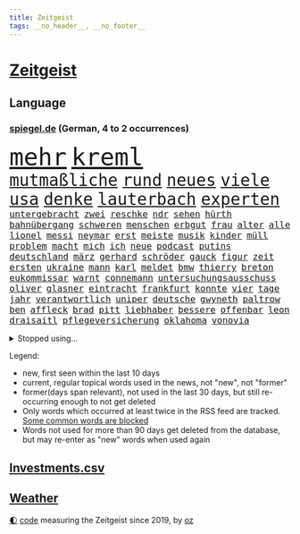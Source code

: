 ```yaml
---
title: Zeitgeist
tags: __no_header__, __no_footer__
---
```


# [Zeitgeist](https://oliz.io/zeitgeist/)

## Language

<h3><a href="https://www.spiegel.de" target="_blank">spiegel.de</a> (German, 4 to 2 occurrences)</h3>
<p style="font-family:monospace">
<span style="font-size:32pt"><a href="news_links.html#mehr" class="current">mehr</a></span>
<span style="font-size:32pt"><a href="news_links.html#kreml" class="current">kreml</a></span>
<br>
<span style="font-size:22pt"><a href="news_links.html#mutmaßliche" class="current">mutmaßliche</a></span>
<span style="font-size:22pt"><a href="news_links.html#rund" class="current">rund</a></span>
<span style="font-size:22pt"><a href="news_links.html#neues" class="current">neues</a></span>
<span style="font-size:22pt"><a href="news_links.html#viele" class="current">viele</a></span>
<span style="font-size:22pt"><a href="news_links.html#usa" class="current">usa</a></span>
<span style="font-size:22pt"><a href="news_links.html#denke" class="new">denke</a></span>
<span style="font-size:22pt"><a href="news_links.html#lauterbach" class="current">lauterbach</a></span>
<span style="font-size:22pt"><a href="news_links.html#experten" class="current">experten</a></span>
<br>
<span style="font-size:12pt"><a href="news_links.html#untergebracht" class="new">untergebracht</a></span>
<span style="font-size:12pt"><a href="news_links.html#zwei" class="current">zwei</a></span>
<span style="font-size:12pt"><a href="news_links.html#reschke" class="current">reschke</a></span>
<span style="font-size:12pt"><a href="news_links.html#ndr" class="current">ndr</a></span>
<span style="font-size:12pt"><a href="news_links.html#sehen" class="current">sehen</a></span>
<span style="font-size:12pt"><a href="news_links.html#hürth" class="new">hürth</a></span>
<span style="font-size:12pt"><a href="news_links.html#bahnübergang" class="current">bahnübergang</a></span>
<span style="font-size:12pt"><a href="news_links.html#schweren" class="current">schweren</a></span>
<span style="font-size:12pt"><a href="news_links.html#menschen" class="current">menschen</a></span>
<span style="font-size:12pt"><a href="news_links.html#erbgut" class="new">erbgut</a></span>
<span style="font-size:12pt"><a href="news_links.html#frau" class="current">frau</a></span>
<span style="font-size:12pt"><a href="news_links.html#alter" class="current">alter</a></span>
<span style="font-size:12pt"><a href="news_links.html#alle" class="current">alle</a></span>
<span style="font-size:12pt"><a href="news_links.html#lionel" class="current">lionel</a></span>
<span style="font-size:12pt"><a href="news_links.html#messi" class="current">messi</a></span>
<span style="font-size:12pt"><a href="news_links.html#neymar" class="current">neymar</a></span>
<span style="font-size:12pt"><a href="news_links.html#erst" class="current">erst</a></span>
<span style="font-size:12pt"><a href="news_links.html#meiste" class="current">meiste</a></span>
<span style="font-size:12pt"><a href="news_links.html#musik" class="current">musik</a></span>
<span style="font-size:12pt"><a href="news_links.html#kinder" class="current">kinder</a></span>
<span style="font-size:12pt"><a href="news_links.html#müll" class="current">müll</a></span>
<span style="font-size:12pt"><a href="news_links.html#problem" class="current">problem</a></span>
<span style="font-size:12pt"><a href="news_links.html#macht" class="current">macht</a></span>
<span style="font-size:12pt"><a href="news_links.html#mich" class="current">mich</a></span>
<span style="font-size:12pt"><a href="news_links.html#ich" class="current">ich</a></span>
<span style="font-size:12pt"><a href="news_links.html#neue" class="current">neue</a></span>
<span style="font-size:12pt"><a href="news_links.html#podcast" class="current">podcast</a></span>
<span style="font-size:12pt"><a href="news_links.html#putins" class="current">putins</a></span>
<span style="font-size:12pt"><a href="news_links.html#deutschland" class="current">deutschland</a></span>
<span style="font-size:12pt"><a href="news_links.html#märz" class="current">märz</a></span>
<span style="font-size:12pt"><a href="news_links.html#gerhard" class="current">gerhard</a></span>
<span style="font-size:12pt"><a href="news_links.html#schröder" class="current">schröder</a></span>
<span style="font-size:12pt"><a href="news_links.html#gauck" class="new">gauck</a></span>
<span style="font-size:12pt"><a href="news_links.html#figur" class="current">figur</a></span>
<span style="font-size:12pt"><a href="news_links.html#zeit" class="current">zeit</a></span>
<span style="font-size:12pt"><a href="news_links.html#ersten" class="current">ersten</a></span>
<span style="font-size:12pt"><a href="news_links.html#ukraine" class="current">ukraine</a></span>
<span style="font-size:12pt"><a href="news_links.html#mann" class="current">mann</a></span>
<span style="font-size:12pt"><a href="news_links.html#karl" class="current">karl</a></span>
<span style="font-size:12pt"><a href="news_links.html#meldet" class="current">meldet</a></span>
<span style="font-size:12pt"><a href="news_links.html#bmw" class="current">bmw</a></span>
<span style="font-size:12pt"><a href="news_links.html#thierry" class="current">thierry</a></span>
<span style="font-size:12pt"><a href="news_links.html#breton" class="current">breton</a></span>
<span style="font-size:12pt"><a href="news_links.html#eukommissar" class="current">eukommissar</a></span>
<span style="font-size:12pt"><a href="news_links.html#warnt" class="current">warnt</a></span>
<span style="font-size:12pt"><a href="news_links.html#connemann" class="new">connemann</a></span>
<span style="font-size:12pt"><a href="news_links.html#untersuchungsausschuss" class="current">untersuchungsausschuss</a></span>
<span style="font-size:12pt"><a href="news_links.html#oliver" class="current">oliver</a></span>
<span style="font-size:12pt"><a href="news_links.html#glasner" class="new">glasner</a></span>
<span style="font-size:12pt"><a href="news_links.html#eintracht" class="current">eintracht</a></span>
<span style="font-size:12pt"><a href="news_links.html#frankfurt" class="current">frankfurt</a></span>
<span style="font-size:12pt"><a href="news_links.html#konnte" class="current">konnte</a></span>
<span style="font-size:12pt"><a href="news_links.html#vier" class="current">vier</a></span>
<span style="font-size:12pt"><a href="news_links.html#tage" class="current">tage</a></span>
<span style="font-size:12pt"><a href="news_links.html#jahr" class="current">jahr</a></span>
<span style="font-size:12pt"><a href="news_links.html#verantwortlich" class="current">verantwortlich</a></span>
<span style="font-size:12pt"><a href="news_links.html#uniper" class="current">uniper</a></span>
<span style="font-size:12pt"><a href="news_links.html#deutsche" class="current">deutsche</a></span>
<span style="font-size:12pt"><a href="news_links.html#gwyneth" class="current">gwyneth</a></span>
<span style="font-size:12pt"><a href="news_links.html#paltrow" class="current">paltrow</a></span>
<span style="font-size:12pt"><a href="news_links.html#ben" class="current">ben</a></span>
<span style="font-size:12pt"><a href="news_links.html#affleck" class="current">affleck</a></span>
<span style="font-size:12pt"><a href="news_links.html#brad" class="new">brad</a></span>
<span style="font-size:12pt"><a href="news_links.html#pitt" class="new">pitt</a></span>
<span style="font-size:12pt"><a href="news_links.html#liebhaber" class="new">liebhaber</a></span>
<span style="font-size:12pt"><a href="news_links.html#bessere" class="current">bessere</a></span>
<span style="font-size:12pt"><a href="news_links.html#offenbar" class="current">offenbar</a></span>
<span style="font-size:12pt"><a href="news_links.html#leon" class="current">leon</a></span>
<span style="font-size:12pt"><a href="news_links.html#draisaitl" class="current">draisaitl</a></span>
<span style="font-size:12pt"><a href="news_links.html#pflegeversicherung" class="current">pflegeversicherung</a></span>
<span style="font-size:12pt"><a href="news_links.html#oklahoma" class="current">oklahoma</a></span>
<span style="font-size:12pt"><a href="news_links.html#vonovia" class="current">vonovia</a></span>
</p>
<details>
<summary>Stopped using...</summary>
<p class="former" style="font-size:12pt">
doppelt(924) führerschein(924) generalsekretär(924) metropole(924) vollständig(924) handeln(923) oben(923) gefährliche(922) gelegt(922) leichter(922) lukaschenko(922) ausschreitungen(921) erklärte(921) geschichten(921) insgesamt(921) reichen(921) tieren(921) unrecht(921) videobotschaft(921) ausländische(920) eng(920) prüfung(920) reicht(920) taylor(920) österreichischen(920) 35(919) bekannten(919) debüt(919) grenzen(919) netzwerken(919) 37(918) botschaft(918) entlässt(918) kapitol(918) träumen(918) verlängern(918) diskutiert(917) hubschrauber(917) jagd(917) sachsen(917) spätestens(917) ungarns(917) verpassen(917) voran(917) äußern(917) amerika(916) zeichnet(916) 44(915) beklagen(915) beschwerde(915) hinweisen(915) mitglied(915) rheinlandpfalz(915) rief(915) statement(915) abschied(914) belarussische(914) debatten(914) entlassung(914) erwartungen(914) kardinal(914) rainer(914) reduziert(914) streichen(914) verzicht(914) zählen(914) aktuell(913) eingebrochen(913) freilassung(913) froh(913) landen(913) spdpolitikerin(913) verschiebt(913) crash(912) diesel(912) digitalen(912) gebaut(912) gebrochen(912) löste(912) regt(912) 10(911) lobt(911) themen(911) torhüter(911) wirtschaftlichen(911) gewinner(910) kollaps(910) siegen(910) stellten(910) venezuela(910) hans(909) juli(909) schlimmste(909) bundestrainer(908) alarmiert(907) hürden(907) saarland(907) spekuliert(907) usschauspielerin(907) beteiligung(906) brite(906) frachter(906) reagierten(906) schwierige(906) schäden(906) see(906) italienischen(905) schaffte(905) staatliche(905) klimapolitik(904) nah(904) raumstation(904) überholt(904) todesopfer(903) juristisch(902) berühmten(901) herr(901) rettete(901) gekauft(900) gesundheitsministerium(900) hinten(900) auflagen(899) journalistin(899) nationalen(899) rechtzeitig(899) küstenwache(898) anzeichen(897) hängen(897) züge(896) heftigen(895) empfehlung(894) zuspruch(891) vorteile(889) bundesverfassungsgericht(888) provoziert(888) hohem(887) niedrig(887) wusste(887) heutigen(886) spannend(883) verständnis(881) staatlichen(880) schützt(879) johannes(870) zdf(869) entbrannt(866) flog(859) 85(858) wmtitel(850) maschinen(849) woelki(838) variante(827) rasche(818) kannte(777) wolken(774) universitäten(766) gregor(758) abgestürzt(743) gebeten(741) joseph(728) geehrt(726) willkommen(724) unfälle(709) gestanden(697) benzinpreise(676) wenigsten(667) arte(663) rereportage(663) schwäche(663) adac(661) ohnehin(654) arme(651) norwegische(651) 72(642) kollision(617) immobilienmarkt(616) topmanager(615) beeinträchtigt(613) rätselhafte(607) parlaments(606) gerissen(602) geleistet(591) haushalt(590) staatsbesuch(585) investiert(581) hawaii(577) staatspräsident(575) fünftel(569) mehrwertsteuer(566) vorfeld(565) floyd(560) abkommen(553) ice(552) vermitteln(552) beider(551) stern(548) betrunken(546) ampelregierung(545) zurückgezogen(543) övp(543) volksverhetzung(539) saal(537) rosa(531) härte(524) schülerin(524) ausgeben(522) gletscher(522) vatikan(513) schärfere(509) winfried(505) bundesfinanzminister(499) erwiesen(494) pink(486) ruhrgebiet(486) kanzlers(482) rasch(481) möchten(479) oscar(473) rennstall(471) einrichtungen(470) vorbereiten(470) kehrtwende(466) sankt(460) widersprechen(458) zählte(458) einbrecher(456) nutzten(451) erweitert(450) hauptbahnhof(450) erneuert(445) helikopter(442) vergleichsweise(442) einheit(436) fähigkeiten(430) jennifer(413) abgeschafft(411) gelöst(410) südamerika(410) absagen(409) zugesagt(409) abtreibungen(407) lücken(405) fünften(404) nebenbei(402) starkregen(397) beschuldigten(396) mutige(395) nukleare(395) jahreszeit(394) 2035(393) baustelle(393) tyson(392) koch(388) sexualisierte(385) angestellte(377) nationalelf(375) zuflucht(374) verfolgung(373) weitermachen(368) arbeitslosigkeit(367) zuschauern(366) trauerfeier(363) kompensieren(362) öpnv(361) geöffnet(356) verzichtete(352) lokführer(345) wütende(341) rüsten(339) mordfall(336) politisches(333) bedingung(332) empfohlen(332) eingesperrt(329) waggons(327) ausgezahlt(325) black(320) kühnert(317) versinkt(317) 54(316) spdgeneralsekretär(315) stärksten(314) irgendwann(313) verhaftung(313) empfehlungen(312) andrew(309) drogenboss(308) jimmy(307) erdrutsche(306) gegnerin(303) weltrekord(302) christina(301) jagt(301) osnabrück(301) profi(301) wozu(300) lena(298) schwimmen(298) staus(298) valley(298) tirol(295) dfbteam(294) klarheit(293) schrumpfen(292) erntet(290) deutsch(289) eigenheim(288) atomkraftwerken(287) großaufgebot(287) vorantreiben(287) erdbeben(285) kostete(284) geste(283) olympiasieger(282) erich(280) formen(280) entfernen(279) erlegen(277) islamisten(275) lagen(275) repressionen(274) verstanden(274) frist(273) juristisches(273) streicheln(273) toilette(272) innenstadt(271) einnahme(270) fpö(270) antony(267) blackout(265) globalen(265) neueste(265) aussteigen(263) eingebracht(263) äußerst(263) demonstrierenden(262) skifahrer(260) nachhaltigkeit(259) regensburg(259) aufbau(258) heizung(258) schied(258) virginia(256) psychischen(255) 40jährige(254) positioniert(254) trailer(252) traten(252) durchs(250) erkranken(250) inselstaat(249) exweltmeister(247) studentin(246) kampfpanzer(245) spitzen(245) studieren(244) tarife(241) okay(240) abwehren(237) angezeigt(237) grab(237) träumt(237) mississippi(235) 63(233) stromausfälle(233) patzte(232) töne(232) strenger(231) franz(228) verstöße(228) faktor(227) nachspiel(227) talkshow(226) gerechtfertigt(225) anfangs(224) bauch(224) strategen(223) täterin(223) verbal(223) befürworten(222) dunkle(222) entstehen(222) lenken(222) verbrachte(219) toren(218) ökosystem(218) konten(216) skifahren(216) stemmen(215) fame(212) rassistischer(212) walk(212) bulgarien(211) senioren(210) 85jährige(209) beton(209) ausgestattet(208) inspiziert(207) astronauten(206) lissabon(206) palästinensische(206) einsamkeit(205) entzieht(205) kinderpornografie(205) rückschlägen(205) spiegelrecherche(205) fußballnationalspieler(204) laufende(204) nationaltrainer(203) winzer(203) betrogen(202) herzog(202) pflichten(202) information(201) mittelstand(201) arnold(200) königshaus(200) hall(198) hauptdarstellerin(198) krawalle(198) zahnarzt(198) sauber(197) bröckelt(196) dirk(196) silicon(196) verhältnissen(196) adidas(195) besatzung(194) gedreht(194) schutzmacht(194) noah(193) sondertribunal(192) strategischen(192) bundesstraße(190) verzeichnen(190) liebte(189) riesiges(188) eröffnete(187) datenanalyse(186) nachlass(186) fdpfinanzminister(185) kulissen(183) manipuliert(183) mama(182) ohio(180) kohl(179) bedrohungen(177) blaue(177) brutaler(176) höchst(176) lützerath(175) dichter(172) baustellen(171) norddeutschen(171) rückendeckung(171) designierte(170) schrauben(170) auswanderer(169) gerichts(169) fraktionschef(168) westküste(167) begehrt(166) leere(166) operiert(166) beantworten(165) sam(165) wwf(164) diversität(163) kronzeuge(163) zulassen(163) bahnt(162) eric(162) nachrichtenagentur(162) reis(162) erreichbar(161) petersplatz(161) transporter(160) möglichkeit(159) widmen(159) zäh(158) spion(156) weitem(156) häufigsten(155) kinderbücher(155) episode(154) gleise(154) usfirma(153) antreibt(152) einstige(151) gesellschaften(151) spielraum(150) greene(149) journal(149) klarkommen(149) luise(149) marjorie(149) transportiert(149) netanyahus(147) blüte(146) grundgesetz(146) 190(145) hoffnungsschimmer(145) 53(144) cyberkriminellen(143) präsidentschaftskandidatur(143) augenzeuge(142) koreanischen(142) wegfallen(142) siemens(141) russell(139) achtzigerjahre(138) inhaftierter(138) bankmanfried(137) bundesjustizminister(137) melbourne(137) technologien(137) tomaten(137) anscheinend(136) nico(136) ehrlich(135) kleineren(135) engländer(134) go(133) steigern(133) dfbelf(132) symbolik(132) kiewer(131) auflaufen(130) wundern(130) ghana(129) little(129) 2009(128) präsentation(128) schiebt(128) 71(127) hintergründen(127) netzbetreiber(127) skiurlaub(127) strafanzeige(127) falschfahrer(126) greenpeace(126) tvexperte(126) muster(125) verarbeiten(125) verleihen(125) ewige(124) niemanden(124) praxen(124) streitigkeiten(124) harscher(123) geraubt(122) überholen(122) erkennbar(121) klinsmann(121) läden(121) unterzogen(121) gefallene(120) labbadia(119) stillen(119) verschafft(119) wuppertal(119) 165(118) berufsaussichten(118) geerbt(118) dreier(117) eingestehen(117) daniels(116) pfeifen(116) rathaus(116) runden(116) stormy(116) autofahrern(115) kriegen(115) lebenszeit(115) militärhilfe(115) rekordhoch(113) strafverfolgung(113) erlaubnis(112) lockt(112) mittelpunkt(112) stockt(112) strange(112) säuglinge(112) neuendorf(111) meinungen(110) salat(110) schenk(110) schimpfte(110) 2028(109) al(109) komplexe(109) weltsport(109) wendung(109) zurückzuerobern(109) änderung(109) betreffen(108) reichsbürgerszene(108) sammlungen(107) jener(106) käse(106) milliardenhöhe(106) stücke(106) übereinstimmenden(106) gewölbe(105) moritz(105) deutschlandweit(104) wohnort(103) pontifex(102) erweisen(101) arktische(100) aussieht(99) freundschaften(99) hoffentlich(99) stationen(99) brannten(98) cohen(98) rüstet(98) unpünktlich(98) djirsarai(97) missbrauchsvorwürfen(97) sicherheitsmaßnahmen(97) einträge(96) herrlich(96) interessante(95) zirkus(95) bukarest(94) nowitzki(94) oberhaupt(94) residenz(94) soest(94) tate(94) gebildet(93) marie(93) pablo(93) a20(92) bahngewerkschaft(92) bellevue(92) grünenchefin(92) mythos(92) ricarda(92) shows(92) befiehlt(91) einsame(91) erfahrungsbericht(91) grundnahrungsmittel(91) kloster(91) kriegsgefangenen(91) entlang(90) flasche(90) schwulen(90) träumereien(90) adam(89) alternde(89) flugverkehr(89) führungsschwäche(89) irgendwie(89) kinderreporterinnen(89) ministers(89) rechtsreligiöse(88) wasserstoff(88) amtierende(87) eingestiegen(87) herbei(87) königliche(87) schokoladenfabrik(87) studentinnen(87) vandalismus(87) 66jährige(86) abstimmungen(86) bildzeitung(86) charlie(86) gelaunt(86) ballauf(85) baute(85) di(85) kondo(85) rückzugs(85) verdächtigt(85) vornamen(85) flensburg(84) gärtnerei(84) krebsmedikamente(84) mcdonald’s(84) orthodoxe(84) selbstverständnis(84) traumata(84) umfasst(84) ausstellung(83) beerdigen(83) braunkohleabbau(83) brennpunkt(83) cornwall(83) fahrbahn(83) soja(83) utah(83) außengrenzen(82) durchsuchung(82) eingegangen(82) fell(82) führungswechsel(82) griffen(82) kohlekraftwerke(82) re(82) sektor(82) unverhältnismäßige(82) ausflügen(81) ausgewählte(81) binneni(81) busse(81) dsds(81) eingestampft(81) geldes(81) gleichgewicht(81) gros(81) herstellung(81) houellebecq(81) lothar(81) nordamerika(81) standesamt(81) anfänger(80) bremst(80) fleischkonsum(80) kultusministerkonferenz(80) pascha(80) ressentiments(80) sportwagen(80) vorgeschmack(80) vorschriften(80) überfüllten(80) ant(79) avengersstar(79) beliebtheit(79) einbruchs(79) frachtschiff(79) intel(79) parteivize(79) scheiterns(79) staatsgebiets(79) ungnade(79) fach(78) gerichtliche(78) herrschaft(78) komische(78) überschreiten(77) berge(76) exekutionen(76) gleiche(76) hadern(76) immobilienbesitzer(76) konkurrenzkampf(76) tagelangen(76) tüfteln(76) unterhose(76) wagnertruppe(76) 270(75) floh(75) solch(75) uralte(75) bahngesellschaft(74) drosselt(74) frisches(74) hänge(74) kriegsgebiet(74) leide(74) niederländischen(74) optimistischer(74) schlugen(74) teilzeit(74) verbreiteten(74) zufälligen(74) angeschlagen(73) belarussischer(73) bundesligisten(73) carl(73) gedemütigt(73) pädagogen(73) quereinstieg(73) vermeintlicher(73) verträgt(73) verwenden(73) zettel(73) fußballbundesligist(72) gravierende(72) rate(72) transfer(72) ampelstreit(71) begrüßung(71) bronchitis(71) markante(71) milliardensumme(71) spitzenkoch(71) absturzstelle(70) bundeshilfen(70) dom(70) elektrofahrzeugen(70) lauf(70) läufer(70) mütze(70) pfosten(70) stürmten(70) urteilen(70) abbruchkante(69) auslandsreise(69) gegenstand(69) geschäftsleitung(69) maximilian(69) schlammlawinen(69) topklubs(69) beschlüsse(68) oppositionspartei(68) autobahnprojekte(67) genre(67) kläger(67) limousine(67) niederösterreich(67) streikrecht(67) flächendeckenden(66) gebiss(66) lloyd(66) pilotprojekt(66) rabe(65) wissler(65) beantwortet(64) bereitstellen(64) usmusiker(64) überlässt(64) aufstehen(63) deutschfranzösischen(63) escobar(63) fragerunde(63) handwerker(63) media(63) rupprecht(63) schienennetz(63) wichtigere(63) kanzlerpartei(62) milliardendeal(62) raste(62) spürbare(62) vermeintliche(62) koalitionsausschuss(61) lautstark(61) multimillionär(61) staatsfonds(61) turbo(61) usmedien(61) zutiefst(61) 2007(60) 2045(60) ewigkeit(60) nicola(60) pavel(60) polizeiliche(60) saarbrücken(60) straßenbau(60) sturgeon(60) teddy(60) umgestellt(60) verschnaufen(60) augenhöhe(59) befragten(59) bluttat(59) domenico(59) dorfes(59) fernhalten(59) linkenchefin(59) mysteriöser(59) regierungsparteien(59) tedesco(59) terrorverdachts(59) ajax(58) bärlauch(58) schwule(58) winteroffensive(58) packt(57) renoviert(57) staatenbund(57) waffenarsenal(57) abstiegskandidat(56) albträumen(56) bahnhöfen(56) ergebniskrise(56) plüsch(56) regatta(56) schicke(56) abstiegssorgen(55) einlassen(55) förderprogramm(55) gebrochene(55) konzerngeschichte(55) lada(55) riskante(55) vorausgegangen(55) wettbewerbe(55) zulegen(55) energiekonzerns(54) klappe(54) onlineshop(54) seniorinnen(54) sonntags(54) erhöhten(53) gebäuden(53) güterzugs(53) hindernisse(53) katja(53) komponist(53) lives(53) lotto(53) matter(53) siedler(53) währenddessen(53) zweithöchste(53) dicht(52) jojo(52) kahlschlag(52) leiterin(52) moyes(52) todesfall(52) trümmerteile(52) härtefallhilfen(51) kuhmilch(51) lampedusa(51) niederlegen(51) parodiert(51) schwachsinn(51) stärkt(51) tierischen(51) berechnen(50) diesjährigen(50) rechner(50) sparsamer(50) teures(50) auslandsbesuch(49) rotgrünrot(49) spitzenspiel(49) usaußenministerium(49) abschlussprüfungen(48) eimer(48) exgouverneur(48) gesundheitsschutz(48) uhren(48) wütenden(48) demonstrativ(47) vermehren(47) aktiver(46) entgleisung(46) enthielt(46) geradezu(46) glückwünsche(46) konzerthauses(46) multimilliardär(46) auferlegt(45) etappensieg(45) hamilton(45) juristin(45) lewis(45) petersen(45) reportage(45) sondieren(45) stürme(45) gegenverkehr(44) genervt(44) klimaneutrale(44) sechsstellige(44) verlängerten(44) wörth(44) drangsaliert(43) gedachten(43) lutz(43) mühen(43) bemerkenswerte(42) berlinale(42) mangelhafter(42) ofen(42) wachsender(42) warnte(42) zuschlagen(42) billionen(41) exklub(41) gesichter(41) gründlich(41) beschlagnahmte(40) indigenen(40) kipping(40) orangutan(40) pennsylvania(40) vermutung(40) zerknirscht(40) computerchips(39) effizient(39) müde(39) publik(39) derzeitigen(38) rosatom(38) 1987(37) angreift(37) gejagt(37) hochschulart(37) schiffes(37) trotzig(37) wendepunkt(37) ankommen(36) ansprache(36) besserem(36) dominator(36) königsetappe(36) lupe(36) machbar(36) midjourney(36) schwimmt(36) ergebnissen(35) filip(35) grünenvorsitzende(35) jahn(35) klebeproteste(35) ungeschlagen(35) 15jährigen(34) erworben(34) koalitionsverhandlungen(34) missbrauchsfälle(34) rheinische(34) slowenien(34) spiegelkorrespondentin(34) verpassten(34) verrat(34) einkaufen(33) miriam(33) nächster(33) pflegebedürftigen(33) rücklagen(33) space(33) stammende(33) tischt(33) verbrennungsmotors(33) entkriminalisierung(32) parker(32) roger(32) waters(32) 13000(31) cyberangriffe(31) erleichterungen(31) hülkenberg(31) komödie(31) mittagessen(31) optionen(31) sicherheitsrat(31) snp(31) ulrike(31) achtung(30) friseur(30) hilflos(30) schwellen(30) themenpark(30) platzhirsche(29) risse(29) vorstellt(29) wolkenkratzer(29) beliebtes(28) geschehen(28) newsletters(28) optimieren(28) parlamentswahl(28) unglücklich(28) verschwundener(28) verursachte(28) wüteten(28) ansichten(27) benziner(27) bestandskunden(27) fechten(27) heizungspläne(27) hochzeitstag(27) jenz(27) verifiziert(27) anlegern(26) bodycams(26) einflussnahme(26) hellt(26) wahlzettel(26) ölheizungen(26) abneigung(25) eindringt(25) huwara(25) idealen(25) illusion(25) luke(25) miami(25) milliardenprogramm(25) religiöse(25) stabile(25) beleg(24) regierungsarbeit(24) terzić(24) verbrennerverbot(24) vergiftung(24) choupomoting(23) einlegen(23) fossiler(23) sabotage(23) versus(23) eigentlichen(22) großstreiks(22) nordstreampipeline(22) pornodarstellerin(22) weibchen(22) irina(21) schotten(21) stillende(21) streitthemen(21) videospiel(21) angestiftet(20) bundesverwaltungsgericht(20) ideale(20) rum(20) sabine(20) verlernt(20) generalstreik(19) regierungskritiker(19) regierungspartei(19) sommerspielen(19) donau(18) geschlechter(18) intelligente(18) römischen(18) steuersenkung(18) vergangenem(18) vorhat(18) erkrankungen(17) heimlich(17) intensiv(17) krachte(17) kuhle(17) äußeren(17) eilverfahren(16) endometriose(16) erstaunlich(16) fehlern(16) freudenberg(16) zwölfjährige(16) überwachungskamera(16) coronatests(15) cs(15) dinosaurier(15) einzuhalten(15) existenzielle(15) kraftstoff(15) usbanken(15) europarats(14) samstagabend(14) vermieste(14) deutschlandreise(13) geschmiert(13) muslimisch(13) talk(13) zugeschanzt(13) nachdenken(12) sofortiger(12) astronaut(11) bijan(11) boykottieren(11) inhaftieren(11) konfrontationskurs(11) mehrtägigen(11) regionalbanken(11) sprachkritik(11) usförderprogramm(11)
</p>
</details>
<p>Legend:
<ul>
<li><span class="new">new</span>, first seen within the last 10 days</li>
<li><span class="current">current</span>, regular topical words used in the news, not "new", not "former"</li>
<li><span class="former">former(days span relevant)</span>, not used in the last 30 days, but still re-occurring enough to not get deleted</li>
<li>Only words which occurred at least twice in the RSS feed are tracked. <a href="language/filters.py">Some common words are blocked</a></li>
<li>Words not used for more than 90 days get deleted from the database, but may re-enter as "new" words when used again</li>
</ul>
</p>

## [Investments](investments.html)[.csv](investments.csv)

## [Weather](weather.html)

<footer>
<a href="javascript:toggleTheme()" class="nav">🌓</a>
<a href="https://github.com/ooz/zeitgeist">code</a> measuring the Zeitgeist since 2019, by <a href="https://oliz.io">oz</a>
</footer>
